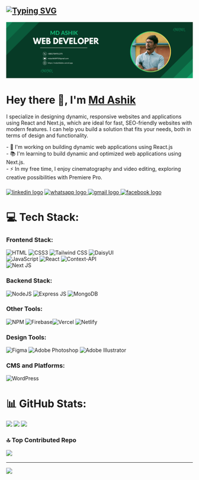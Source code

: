 <a href="https://git.io/typing-svg"><img src="https://readme-typing-svg.demolab.com?font=Fira+Code&size=30&pause=1000&color=12F782&center=true&vCenter=true&width=435&lines=Web+Developer;Front-End+Developer;Junior+MERN+Developer" alt="Typing SVG" /></a>
--------------------------
![](https://raw.githubusercontent.com/mdashik-dev/mdashik-dev/refs/heads/main/Banner.png)

# Hey there 👋, I'm [Md Ashik](https://github.com/mdashik-dev)
I specialize in designing dynamic, responsive websites and applications using React and Next.js, which are ideal for fast, SEO-friendly websites with modern features. I can help you build a solution that fits your needs, both in terms of design and functionality.  
  
\- 🔭 I'm working on building dynamic web applications using React.js  
\- 📚 I'm learning to build dynamic and optimized web applications using Next.js.  
\- ⚡ In my free time, I enjoy cinematography and video editing, exploring creative possibilities with Premiere Pro.

###

 [![linkedin logo](https://img.shields.io/static/v1?message=LinkedIn&logo=linkedin&label=&color=0077B5&logoColor=white&labelColor=&style=for-the-badge)](https://www.linkedin.com/in/md-ashik-011208202) [![whatsapp logo](https://img.shields.io/static/v1?message=Whatsapp&logo=whatsapp&label=&color=25D366&logoColor=white&labelColor=&style=for-the-badge) ](https://wa.me/+8801784951375?text=Assalamu%20Alaikum.I%20would%20like%20to%20discuss%20a%20project%20proposal.) [![gmail logo](https://img.shields.io/static/v1?message=Gmail&logo=gmail&label=&color=D14836&logoColor=white&labelColor=&style=for-the-badge) ](mailto:mdashik8495@gmail.com?subject=Request%20for%20Project%20Development%20Discussion) [![facebook logo](https://img.shields.io/static/v1?message=Facebook&logo=facebook&label=&color=1877F2&logoColor=white&labelColor=&style=for-the-badge)](https://www.facebook.com/md.ashik.dev)

# 💻 Tech Stack:
### **Frontend Stack:**  
![HTML](https://img.shields.io/badge/HTML5-%23E34F26.svg?style=for-the-badge&logo=html5&logoColor=white) ![CSS3](https://img.shields.io/badge/css3-%231572B6.svg?style=for-the-badge&logo=css3&logoColor=white) ![Tailwind CSS](https://img.shields.io/badge/tailwind%20css-%2338B2AC.svg?style=for-the-badge&logo=tailwind-css&logoColor=white) ![DaisyUI](https://img.shields.io/badge/daisyui-5A0EF8?style=for-the-badge&logo=daisyui&logoColor=white)  
![JavaScript](https://img.shields.io/badge/javascript-%23323330.svg?style=for-the-badge&logo=javascript&logoColor=%23F7DF1E) ![React](https://img.shields.io/badge/react-%2320232a.svg?style=for-the-badge&logo=react&logoColor=%2361DAFB) ![Context-API](https://img.shields.io/badge/Context--Api-000000?style=for-the-badge&logo=react)  
![Next JS](https://img.shields.io/badge/Next-black?style=for-the-badge&logo=next.js&logoColor=white)  

### **Backend Stack:**  
![NodeJS](https://img.shields.io/badge/node.js-6DA55F?style=for-the-badge&logo=node.js&logoColor=white) ![Express JS](https://img.shields.io/badge/express.js-%23404d59.svg?style=for-the-badge&logo=express&logoColor=white) ![MongoDB](https://img.shields.io/badge/MongoDB-%234ea94b.svg?style=for-the-badge&logo=mongodb&logoColor=white)  

### **Other Tools:**  
![NPM](https://img.shields.io/badge/NPM-%23CB3837.svg?style=for-the-badge&logo=npm&logoColor=white) ![Firebase](https://img.shields.io/badge/firebase-a08021?style=for-the-badge&logo=firebase&logoColor=ffcd34)![Vercel](https://img.shields.io/badge/vercel-%23000000.svg?style=for-the-badge&logo=vercel&logoColor=white) ![Netlify](https://img.shields.io/badge/netlify-%23000000.svg?style=for-the-badge&logo=netlify&logoColor=#00C7B7)  

### **Design Tools:**  
![Figma](https://img.shields.io/badge/figma-%23000000.svg?style=for-the-badge&logo=figma&logoColor=white) ![Adobe Photoshop](https://img.shields.io/badge/adobe%20photoshop-%2331A8FF.svg?style=for-the-badge&logo=adobe%20photoshop&logoColor=white) ![Adobe Illustrator](https://img.shields.io/badge/adobe%20illustrator-%23FF9A00.svg?style=for-the-badge&logo=adobe%20illustrator&logoColor=white)  

### **CMS and Platforms:**  
![WordPress](https://img.shields.io/badge/WordPress-%23117AC9.svg?style=for-the-badge&logo=WordPress&logoColor=white)


###
# 📊 GitHub Stats:
![](https://github-readme-stats.vercel.app/api?username=mdashik-dev&theme=dark&hide_border=true&include_all_commits=false&count_private=true)
![](https://github-readme-streak-stats.herokuapp.com/?user=mdashik-dev&theme=dark&hide_border=true)
![](https://github-readme-stats.vercel.app/api/top-langs/?username=mdashik-dev&theme=dark&hide_border=true&include_all_commits=false&count_private=true&layout=compact)

### 🔝 Top Contributed Repo
![](https://github-contributor-stats.vercel.app/api?username=mdashik-dev&limit=5&theme=dark&combine_all_yearly_contributions=true)

---
[![](https://visitcount.itsvg.in/api?id=mdashik-dev&icon=2&color=3)](https://visitcount.itsvg.in)
